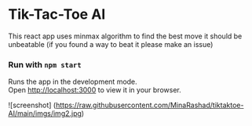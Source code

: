 # Tik-Tac-Toe AI

This react app uses minmax algorithm to find the best move
it should be unbeatable (if you found a way to beat it please make an issue)

### Run with `npm start`

Runs the app in the development mode.\
Open [http://localhost:3000](http://localhost:3000) to view it in your browser.

![screenshot] (https://raw.githubusercontent.com/MinaRashad/tiktaktoe-AI/main/imgs/img2.jpg)
